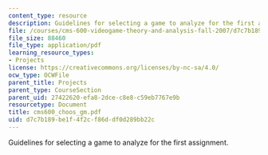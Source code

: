 ```yaml
---
content_type: resource
description: Guidelines for selecting a game to analyze for the first assignment.
file: /courses/cms-600-videogame-theory-and-analysis-fall-2007/d7c7b189be1f4f2cf86ddf0d289bb22c_cms600_choos_gm.pdf
file_size: 88460
file_type: application/pdf
learning_resource_types:
- Projects
license: https://creativecommons.org/licenses/by-nc-sa/4.0/
ocw_type: OCWFile
parent_title: Projects
parent_type: CourseSection
parent_uid: 27422620-efa8-2dce-c8e8-c59eb7767e9b
resourcetype: Document
title: cms600_choos_gm.pdf
uid: d7c7b189-be1f-4f2c-f86d-df0d289bb22c
---
```

Guidelines for selecting a game to analyze for the first assignment.